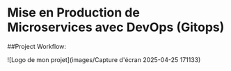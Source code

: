 # Mise en Production de Microservices avec DevOps (Gitops)

##Project Workflow:

![Logo de mon projet](images/Capture d'écran 2025-04-25 171133)